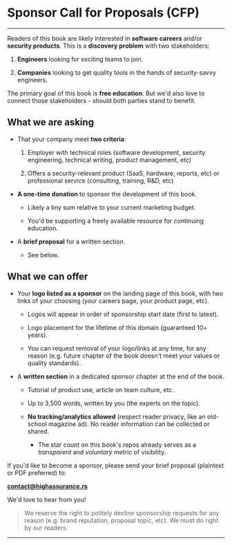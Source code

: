 <meta name="title" content="High Assurance Rust">
<meta name="description" content="Developing Secure and Robust Software">
<meta property="og:title" content="High Assurance Rust">
<meta property="og:description" content="Developing Secure and Robust Software">
<meta property="og:type" content="article">
<meta property="og:url" content="https://highassurance.rs/">
<meta property="og:image" content="https://highassurance.rs/img/har_logo_social.png">
<meta name="twitter:title" content="High Assurance Rust">
<meta name="twitter:description" content="Developing Secure and Robust Software">
<meta name="twitter:url" content="https://highassurance.rs/">
<meta name="twitter:card" content="summary_large_image">
<meta name="twitter:image" content="https://highassurance.rs/img/har_logo_social.png">


# Sponsor Call for Proposals (CFP)
---

Readers of this book are likely interested in **software careers** and/or **security products**.
This is a **discovery problem** with two stakeholders:

1. **Engineers** looking for exciting teams to join.

2. **Companies** looking to get quality tools in the hands of security-savvy engineers.

The primary goal of this book is **free education**.
But we'd also love to connect those stakeholders - should both parties stand to benefit.

## What we are asking

* That your company meet **two criteria**:

  1. Employer with technical roles (software development, security engineering, technical writing, product management, etc)

  2. Offers a security-relevant product (SaaS, hardware, reports, etc) or professional service (consulting, training, R&D, etc)

* **A one-time donation** to sponsor the development of this book.

  * Likely a tiny sum relative to your current marketing budget.

  * You'd be supporting a freely available resource for continuing education.

* A **brief proposal** for a written section.

  * See below.

## What we can offer

* Your **logo listed as a sponsor** on the landing page of this book, with two links of your choosing (your careers page, your product page, etc).

  * Logos will appear in order of sponsorship start date (first to latest).

  * Logo placement for the lifetime of this domain (guaranteed 10+ years).

  * You can request removal of your logo/links at any time, for any reason (e.g. future chapter of the book doesn't meet your values or quality standards).

* A **written section** in a dedicated sponsor chapter at the end of the book.

  * Tutorial of product use, article on team culture, etc.

  * Up to 3,500 words, written by you (the experts on the topic).

  * **No tracking/analytics allowed** (respect reader privacy, like an old-school magazine ad). No reader information can be collected or shared.

    * The star count on this book's repos already serves as a *transparent* and *voluntary* metric of visibility.

If you'd like to become a sponsor, please send your brief proposal (plaintext or PDF preferred) to:

<a href="mailto:contact@highassurance.rs?subject=Sponsorship_Proposal">**contact@highassurance.rs**</a>

We'd love to hear from you!

> We reserve the right to politely decline sponsorship requests for any reason (e.g. brand reputation, proposal topic, etc). We must do right by our readers.

---
